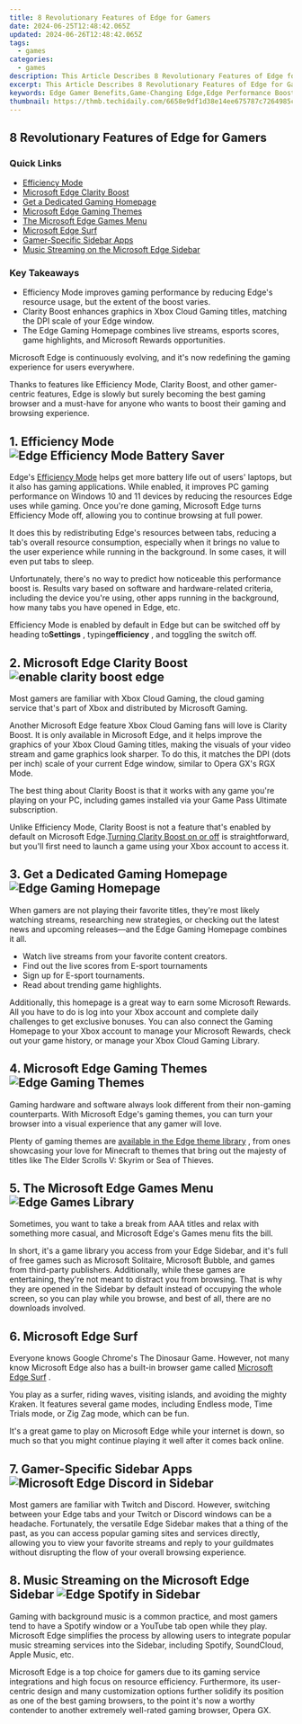 ```yaml
---
title: 8 Revolutionary Features of Edge for Gamers
date: 2024-06-25T12:48:42.065Z
updated: 2024-06-26T12:48:42.065Z
tags:
  - games
categories:
  - games
description: This Article Describes 8 Revolutionary Features of Edge for Gamers
excerpt: This Article Describes 8 Revolutionary Features of Edge for Gamers
keywords: Edge Gamer Benefits,Game-Changing Edge,Edge Performance Boost,Edge Gaming Advantage,Edge Features Galore,Edge for Gamers Upgrade,Edge Enhanced Play
thumbnail: https://thmb.techidaily.com/6658e9df1d38e14ee675787c7264985ccf523b4b4cb415efb9479f5287d0efcf.jpg
---
```


## 8 Revolutionary Features of Edge for Gamers

### Quick Links

* [Efficiency Mode](#efficiency-mode)
* [Microsoft Edge Clarity Boost](#microsoft-edge-clarity-boost)
* [Get a Dedicated Gaming Homepage](#get-a-dedicated-gaming-homepage)
* [Microsoft Edge Gaming Themes](#microsoft-edge-gaming-themes)
* [The Microsoft Edge Games Menu](#the-microsoft-edge-games-menu)
* [Microsoft Edge Surf](#microsoft-edge-surf)
* [Gamer-Specific Sidebar Apps](#gamer-specific-sidebar-apps)
* [Music Streaming on the Microsoft Edge Sidebar](#music-streaming-on-the-microsoft-edge-sidebar)

### Key Takeaways

* Efficiency Mode improves gaming performance by reducing Edge's resource usage, but the extent of the boost varies.
* Clarity Boost enhances graphics in Xbox Cloud Gaming titles, matching the DPI scale of your Edge window.
* The Edge Gaming Homepage combines live streams, esports scores, game highlights, and Microsoft Rewards opportunities.

 Microsoft Edge is continuously evolving, and it's now redefining the gaming experience for users everywhere.

 Thanks to features like Efficiency Mode, Clarity Boost, and other gamer-centric features, Edge is slowly but surely becoming the best gaming browser and a must-have for anyone who wants to boost their gaming and browsing experience.

## 1\. Efficiency Mode ![Edge Efficiency Mode Battery Saver](https://static1.makeuseofimages.com/wordpress/wp-content/uploads/2023/09/microsoft-edge-efficiency-mode-battery.jpg)

 Edge's [Efficiency Mode](https://www.makeuseof.com/use-microsoft-edge-efficiency-mode/) helps get more battery life out of users' laptops, but it also has gaming applications. While enabled, it improves PC gaming performance on Windows 10 and 11 devices by reducing the resources Edge uses while gaming. Once you're done gaming, Microsoft Edge turns Efficiency Mode off, allowing you to continue browsing at full power.

 It does this by redistributing Edge's resources between tabs, reducing a tab's overall resource consumption, especially when it brings no value to the user experience while running in the background. In some cases, it will even put tabs to sleep.

 Unfortunately, there's no way to predict how noticeable this performance boost is. Results vary based on software and hardware-related criteria, including the device you're using, other apps running in the background, how many tabs you have opened in Edge, etc.

 Efficiency Mode is enabled by default in Edge but can be switched off by heading to**Settings** , typing**efficiency** , and toggling the switch off.

## 2\. Microsoft Edge Clarity Boost ![enable clarity boost edge](https://static1.makeuseofimages.com/wordpress/wp-content/uploads/2022/07/enale-clarity-boost-edge.jpg)

 Most gamers are familiar with Xbox Cloud Gaming, the cloud gaming service that's part of Xbox and distributed by Microsoft Gaming.

 Another Microsoft Edge feature Xbox Cloud Gaming fans will love is Clarity Boost. It is only available in Microsoft Edge, and it helps improve the graphics of your Xbox Cloud Gaming titles, making the visuals of your video stream and game graphics look sharper. To do this, it matches the DPI (dots per inch) scale of your current Edge window, similar to Opera GX's RGX Mode.

 The best thing about Clarity Boost is that it works with any game you're playing on your PC, including games installed via your Game Pass Ultimate subscription.

 Unlike Efficiency Mode, Clarity Boost is not a feature that's enabled by default on Microsoft Edge.[Turning Clarity Boost on or off](https://www.makeuseof.com/windows-edge-clarity-boost-enable-disable/) is straightforward, but you'll first need to launch a game using your Xbox account to access it.

## 3\. Get a Dedicated Gaming Homepage ![Edge Gaming Homepage](https://static1.makeuseofimages.com/wordpress/wp-content/uploads/2023/09/microsoft-edge-gaming-homepage.jpg)

 When gamers are not playing their favorite titles, they're most likely watching streams, researching new strategies, or checking out the latest news and upcoming releases—and the Edge Gaming Homepage combines it all.

* Watch live streams from your favorite content creators.
* Find out the live scores from E-sport tournaments
* Sign up for E-sport tournaments.
* Read about trending game highlights.

 Additionally, this homepage is a great way to earn some Microsoft Rewards. All you have to do is log into your Xbox account and complete daily challenges to get exclusive bonuses. You can also connect the Gaming Homepage to your Xbox account to manage your Microsoft Rewards, check out your game history, or manage your Xbox Cloud Gaming Library.

## 4\. Microsoft Edge Gaming Themes ![Edge Gaming Themes](https://static1.makeuseofimages.com/wordpress/wp-content/uploads/2023/09/microsoft-edge-gaming-themes.jpg)

 Gaming hardware and software always look different from their non-gaming counterparts. With Microsoft Edge's gaming themes, you can turn your browser into a visual experience that any gamer will love.

 Plenty of gaming themes are [available in the Edge theme library](https://www.makeuseof.com/how-to-add-themes-in-microsoft-edge/) , from ones showcasing your love for Minecraft to themes that bring out the majesty of titles like The Elder Scrolls V: Skyrim or Sea of Thieves.

## 5\. The Microsoft Edge Games Menu ![Edge Games Library](https://static1.makeuseofimages.com/wordpress/wp-content/uploads/2023/12/microsoft-edge-games-menu.png)

 Sometimes, you want to take a break from AAA titles and relax with something more casual, and Microsoft Edge's Games menu fits the bill.

 In short, it's a game library you access from your Edge Sidebar, and it's full of free games such as Microsoft Solitaire, Microsoft Bubble, and games from third-party publishers. Additionally, while these games are entertaining, they're not meant to distract you from browsing. That is why they are opened in the Sidebar by default instead of occupying the whole screen, so you can play while you browse, and best of all, there are no downloads involved.

## 6\. Microsoft Edge Surf

 Everyone knows Google Chrome's The Dinosaur Game. However, not many know Microsoft Edge also has a built-in browser game called [Microsoft Edge Surf](https://www.makeuseof.com/tag/play-surf-game-in-microsoft-edge/) .

 You play as a surfer, riding waves, visiting islands, and avoiding the mighty Kraken. It features several game modes, including Endless mode, Time Trials mode, or Zig Zag mode, which can be fun.

 It's a great game to play on Microsoft Edge while your internet is down, so much so that you might continue playing it well after it comes back online.

## 7\. Gamer-Specific Sidebar Apps ![Microsoft Edge Discord in Sidebar](https://static1.makeuseofimages.com/wordpress/wp-content/uploads/2023/12/microsoft-edge-discord.png)

 Most gamers are familiar with Twitch and Discord. However, switching between your Edge tabs and your Twitch or Discord windows can be a headache. Fortunately, the versatile Edge Sidebar makes that a thing of the past, as you can access popular gaming sites and services directly, allowing you to view your favorite streams and reply to your guildmates without disrupting the flow of your overall browsing experience.

## 8\. Music Streaming on the Microsoft Edge Sidebar ![Edge Spotify in Sidebar](https://static1.makeuseofimages.com/wordpress/wp-content/uploads/2023/12/microsoft-edge-spotify.png)

 Gaming with background music is a common practice, and most gamers tend to have a Spotify window or a YouTube tab open while they play. Microsoft Edge simplifies the process by allowing users to integrate popular music streaming services into the Sidebar, including Spotify, SoundCloud, Apple Music, etc.

 Microsoft Edge is a top choice for gamers due to its gaming service integrations and high focus on resource efficiency. Furthermore, its user-centric design and many customization options further solidify its position as one of the best gaming browsers, to the point it's now a worthy contender to another extremely well-rated gaming browser, Opera GX.


<ins class="adsbygoogle"
     style="display:block"
     data-ad-format="autorelaxed"
     data-ad-client="ca-pub-7571918770474297"
     data-ad-slot="1223367746"></ins>



<ins class="adsbygoogle"
     style="display:block"
     data-ad-client="ca-pub-7571918770474297"
     data-ad-slot="8358498916"
     data-ad-format="auto"
     data-full-width-responsive="true"></ins>


